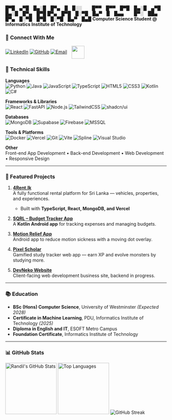 
█▀█ ▄▀█ █▄░█ █▀▄ █ █░░   █▀▀ █▀▀ █▀█ █▄░█ ▄▀█ █▄░█ █▀▄ █▀█
█▀▄ █▀█ █░▀█ █▄▀ █ █▄▄   █▀░ ██▄ █▀▄ █░▀█ █▀█ █░▀█ █▄▀ █▄█
**Computer Science Student @ Informatics Institute of Technology**  

### 🔗 **Connect With Me**  
[![LinkedIn](https://img.shields.io/badge/LinkedIn-CONNECT-blue?logo=linkedin)](https://linkedin.com/in/randil-fernando-01839628a)
[![GitHub](https://img.shields.io/badge/GITHUB-PROFILE-black?logo=github)](https://github.com/RandilFdo)
[![Email](https://img.shields.io/badge/EMAIL-CONTACT-red?logo=gmail)](mailto:randilfernando829@gmail.com)
<img src="https://media.tenor.com/BLBESZVhftkAAAAi/pokemon-mudkip.gif" width="40" style="vertical-align: middle; margin-left: 10px;" />

### 🔨 Technical Skills  

**Languages**  
![Python](https://img.shields.io/badge/Python-3776AB?style=for-the-badge&logo=python&logoColor=white)
![Java](https://img.shields.io/badge/Java-007396?style=for-the-badge&logo=java&logoColor=white)
![JavaScript](https://img.shields.io/badge/JavaScript-F7DF1E?style=for-the-badge&logo=javascript&logoColor=black)
![TypeScript](https://img.shields.io/badge/TypeScript-3178C6?style=for-the-badge&logo=typescript&logoColor=white)
![HTML5](https://img.shields.io/badge/HTML5-E34F26?style=for-the-badge&logo=html5&logoColor=white)
![CSS3](https://img.shields.io/badge/CSS3-1572B6?style=for-the-badge&logo=css3&logoColor=white)
![Kotlin](https://img.shields.io/badge/Kotlin-7F52FF?style=for-the-badge&logo=kotlin&logoColor=white)
![C#](https://img.shields.io/badge/C%23-239120?style=for-the-badge&logo=c-sharp&logoColor=white)

**Frameworks & Libraries**  
![React](https://img.shields.io/badge/React-61DAFB?style=for-the-badge&logo=react&logoColor=black)
![FastAPI](https://img.shields.io/badge/FastAPI-009688?style=for-the-badge&logo=fastapi&logoColor=white)
![Node.js](https://img.shields.io/badge/Node.js-339933?style=for-the-badge&logo=nodedotjs&logoColor=white)
![TailwindCSS](https://img.shields.io/badge/Tailwind_CSS-38B2AC?style=for-the-badge&logo=tailwind-css&logoColor=white)
![shadcn/ui](https://img.shields.io/badge/shadcn/ui-000000?style=for-the-badge&logo=react&logoColor=white)

**Databases**  
![MongoDB](https://img.shields.io/badge/MongoDB-47A248?style=for-the-badge&logo=mongodb&logoColor=white)
![Supabase](https://img.shields.io/badge/Supabase-3ECF8E?style=for-the-badge&logo=supabase&logoColor=white)
![Firebase](https://img.shields.io/badge/Firebase-FFCA28?style=for-the-badge&logo=firebase&logoColor=black)
![MSSQL](https://img.shields.io/badge/MSSQL-CC2927?style=for-the-badge&logo=microsoft-sql-server&logoColor=white)

**Tools & Platforms**  
![Docker](https://img.shields.io/badge/Docker-2496ED?style=for-the-badge&logo=docker&logoColor=white)
![Vercel](https://img.shields.io/badge/Vercel-000000?style=for-the-badge&logo=vercel&logoColor=white)
![Git](https://img.shields.io/badge/Git-F05032?style=for-the-badge&logo=git&logoColor=white)
![Vite](https://img.shields.io/badge/Vite-646CFF?style=for-the-badge&logo=vite&logoColor=white)
![Spline](https://img.shields.io/badge/Spline-FF4088?style=for-the-badge&logo=spline&logoColor=white)
![Visual Studio](https://img.shields.io/badge/Visual_Studio-5C2D91?style=for-the-badge&logo=visual-studio&logoColor=white)

**Other**  
Front-end App Development • Back-end Development • Web Development • Responsive Design

---

### 🚀 Featured Projects  

1. **[4Rent.lk](https://4rent-lk-66uy.vercel.app/)**  
   A fully functional rental platform for Sri Lanka — vehicles, properties, and experiences.  
   - Built with **TypeScript, React, MongoDB, and Vercel**  

2. **[SQRL – Budget Tracker App](https://github.com/RandilFdo/SQRL-Budget-Tracker)**  
   A **Kotlin Android app** for tracking expenses and managing budgets.  

3. **[Motion Relief App](https://github.com/RandilFdo/Motion-Relief)**  
   Android app to reduce motion sickness with a moving dot overlay.  

4. **[Pixel Scholar](https://pixelschlr.netlify.app/)**  
   Gamified study tracker web app — earn XP and evolve monsters by studying more.  

5. **[DevNeko Website](https://randilfdo.github.io/DevNeko/)**  
   Client-facing web development business site, backend in progress.

---

### 📚 Education  
- **BSc (Hons) Computer Science**, University of Westminster *(Expected 2028)*  
- **Certificate in Machine Learning**, PDU, Informatics Institute of Technology *(2025)*  
- **Diploma in English and IT**, ESOFT Metro Campus  
- **Foundation Certificate**, Informatics Institute of Technology  

---

### 📊 GitHub Stats  
<img src="https://github-readme-stats.vercel.app/api?username=RandilFdo&show_icons=true&count_private=true&theme=radical&bg_color=1a0b2e&title_color=00fff0&text_color=e0e0ff&icon_color=ff6ec7" alt="Randil's GitHub Stats" height="160px"/>
<img src="https://github-readme-stats.vercel.app/api/top-langs/?username=RandilFdo&layout=compact&theme=radical&bg_color=1a0b2e&title_color=00fff0&text_color=e0e0ff" alt="Top Languages" height="160px"/>
<img src="https://streak-stats.demolab.com?user=RandilFdo&theme=radical&background=1a0b2e&ring=ff6ec7&fire=00fff0&currStreakLabel=00fff0" alt="GitHub Streak"/>
